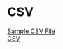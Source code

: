 # CSV  

[Sample CSV File](https://geocoding.geo.census.gov/geocoder/Addresses.csv)  
[CSV](csv-file-format-example.csv)